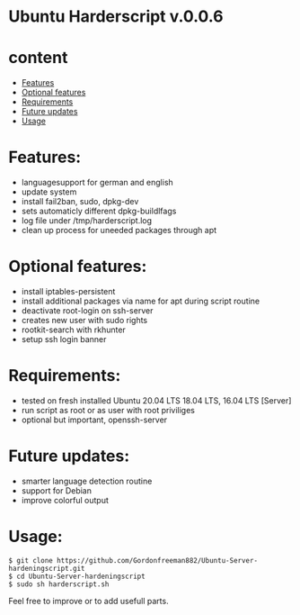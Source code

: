 # Ubuntu Harderscript v.0.0.6

# content
* [Features](#Features)
* [Optional features](#Optional%20features)
* [Requirements](#Requirements)
* [Future updates](#Future%20updates)
* [Usage](#Usage)

# Features:
- languagesupport for german and english
- update system
- install fail2ban, sudo, dpkg-dev
- sets automaticly different dpkg-buildlfags
- log file under /tmp/harderscript.log
- clean up process for uneeded packages through apt

# Optional features:
- install iptables-persistent
- install additional packages via name for apt during script routine
- deactivate root-login on ssh-server
- creates new user with sudo rights
- rootkit-search with rkhunter
- setup ssh login banner

# Requirements:
- tested on fresh installed Ubuntu 20.04 LTS 18.04 LTS, 16.04 LTS [Server]
- run script as root or as user with root priviliges
- optional but important, openssh-server

# Future updates:
- smarter language detection routine
- support for Debian
- improve colorful output

# Usage:

```
$ git clone https://github.com/Gordonfreeman882/Ubuntu-Server-hardeningscript.git
$ cd Ubuntu-Server-hardeningscript
$ sudo sh harderscript.sh
```

Feel free to improve or to add usefull parts.
